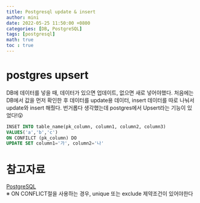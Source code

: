 ```yaml
---
title: Postgresql update & insert
author: mini
date: 2022-05-25 11:50:00 +0800
categories: [DB, PostgreSQL]
tags: [postgresql]
math: true
toc : true
---
```


# postgres upsert
DB에 데이터를 넣을 때, 데이터가 있으면 업데이트, 없으면 새로 넣어야했다. 
처음에는 DB에서 값을 먼저 확인한 후 데이터를 update용 데이터, insert 데이터를 따로 나눠서 update와 insert 해줬다. 번거롭다 생각했는데 postgres에서 Upsert라는 기능이 있었다!😲

```sql 
INSET INTO table_name(pk_column, column1, column2, column3)
VALUES('a','b','c')
ON CONFILCT (pk_column) DO
UPDATE SET column1='가', column2='나'
```

# 참고자료
[PostgreSQL](https://www.postgresqltutorial.com/postgresql-tutorial/postgresql-upsert/)  
※ ON CONFLICT절을 사용하는 경우, unique 또는 exclude 제약조건이 있어야한다



